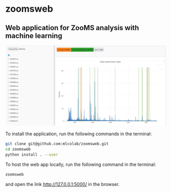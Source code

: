 # zoomsweb
## Web application for ZooMS analysis with machine learning

![zoomsweb](readme/img.png)

To install the application, run the following commands in the terminal:
```bash
git clone git@github.com:mlcolab/zoomsweb.git
cd zoomsweb
python install . --user
```

To host the web app locally, run the following command in the terminal:
```bash
zoomsweb
```

and open the link http://127.0.0.1:5000/ in the browser.
